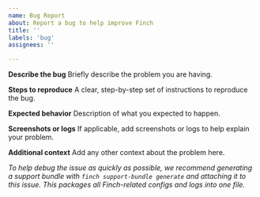 ```yaml
---
name: Bug Report
about: Report a bug to help improve Finch
title: ''
labels: 'bug'
assignees: ''

---
```


**Describe the bug**
Briefly describe the problem you are having.


**Steps to reproduce**
A clear, step-by-step set of instructions to reproduce the bug.


**Expected behavior**
Description of what you expected to happen.


**Screenshots or logs**
If applicable, add screenshots or logs to help explain your problem.



**Additional context**
Add any other context about the problem here.


_To help debug the issue as quickly as possible, we recommend generating a support bundle with `finch support-bundle generate` and attaching it to this issue. This packages all Finch-related configs and logs into one file._